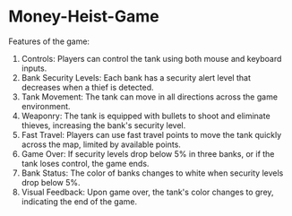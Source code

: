 # Money-Heist-Game

Features of the game:

1. Controls: Players can control the tank using both mouse and keyboard inputs.
2. Bank Security Levels: Each bank has a security alert level that decreases when a thief is detected.
3. Tank Movement: The tank can move in all directions across the game environment.
4. Weaponry: The tank is equipped with bullets to shoot and eliminate thieves, increasing the bank's security level.
5. Fast Travel: Players can use fast travel points to move the tank quickly across the map, limited by available points.
6. Game Over: If security levels drop below 5% in three banks, or if the tank loses control, the game ends.
7. Bank Status: The color of banks changes to white when security levels drop below 5%.
8. Visual Feedback: Upon game over, the tank's color changes to grey, indicating the end of the game.
